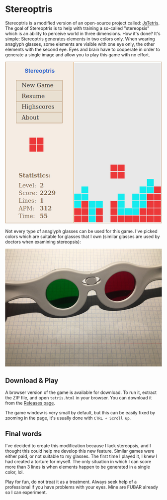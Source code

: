 # Stereoptris

Stereoptris is a modified version of an open-source project called: [JsTetris](https://github.com/cztomczak/jstetris). The goal of Stereoptris is to help with training a so-called "stereopsis" which is an ability to perceive world in three dimensions. How it's done? It's simple: Stereoptris generates elements in two colors only. When wearing anaglyph glasses, some elements are visible with one eye only, the other elements with the second eye. Eyes and brain have to cooperate in order to generate a single image and allow you to play this game with no effort.

![Game screenshot](https://raw.githubusercontent.com/ITachiLab/stereoptris/master/images/screenshot.jpg)

Not every type of anaglyph glasses can be used for this game. I've picked colors which are suitable for glasses that I own (similar glasses are used by doctors when examining stereopsis):

![Anaglyph glasses](https://raw.githubusercontent.com/ITachiLab/stereoptris/master/images/anaglyph-glasses.jpg)

## Download & Play

A browser version of the game is available for download. To run it, extract the ZIP file, and open `tetris.html` in your browser. You can download it from the [Releases page](../../releases).

The game window is very small by default, but this can be easily fixed by zooming in the page, it's usually done with `CTRL + Scroll up`.

## Final words

I've decided to create this modification because I lack stereopsis, and I thought this could help me develop this new feature. Similar games were either paid, or not suitable to my glasses. The first time I played it, I knew I had created a torture for myself. The only situation in which I can score more than 3 lines is when elements happen to be generated in a single color, lol.

Play for fun, do not treat it as a treatment. Always seek help of a professional if you have problems with your eyes. Mine are FUBAR already so I can experiment.
